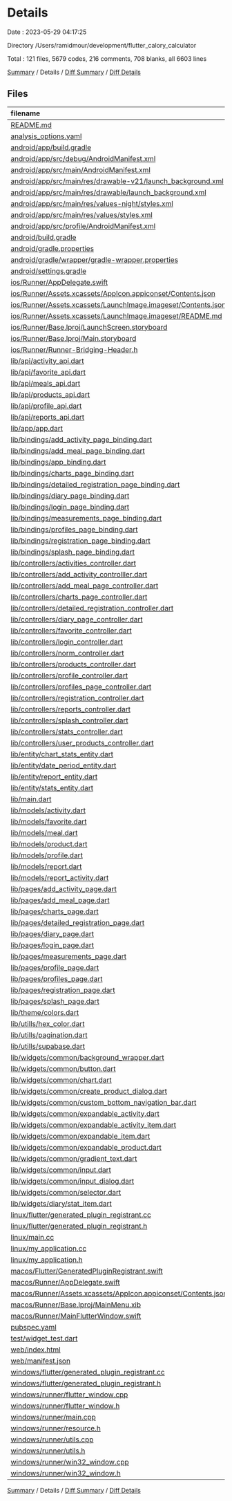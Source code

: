 # Details

Date : 2023-05-29 04:17:25

Directory /Users/ramidmour/development/flutter_calory_calculator

Total : 121 files,  5679 codes, 216 comments, 708 blanks, all 6603 lines

[Summary](results.md) / Details / [Diff Summary](diff.md) / [Diff Details](diff-details.md)

## Files
| filename | language | code | comment | blank | total |
| :--- | :--- | ---: | ---: | ---: | ---: |
| [README.md](/README.md) | Markdown | 10 | 0 | 7 | 17 |
| [analysis_options.yaml](/analysis_options.yaml) | YAML | 3 | 23 | 4 | 30 |
| [android/app/build.gradle](/android/app/build.gradle) | Groovy | 54 | 6 | 14 | 74 |
| [android/app/src/debug/AndroidManifest.xml](/android/app/src/debug/AndroidManifest.xml) | XML | 4 | 4 | 1 | 9 |
| [android/app/src/main/AndroidManifest.xml](/android/app/src/main/AndroidManifest.xml) | XML | 38 | 7 | 1 | 46 |
| [android/app/src/main/res/drawable-v21/launch_background.xml](/android/app/src/main/res/drawable-v21/launch_background.xml) | XML | 4 | 7 | 2 | 13 |
| [android/app/src/main/res/drawable/launch_background.xml](/android/app/src/main/res/drawable/launch_background.xml) | XML | 4 | 7 | 2 | 13 |
| [android/app/src/main/res/values-night/styles.xml](/android/app/src/main/res/values-night/styles.xml) | XML | 9 | 9 | 1 | 19 |
| [android/app/src/main/res/values/styles.xml](/android/app/src/main/res/values/styles.xml) | XML | 9 | 9 | 1 | 19 |
| [android/app/src/profile/AndroidManifest.xml](/android/app/src/profile/AndroidManifest.xml) | XML | 4 | 4 | 1 | 9 |
| [android/build.gradle](/android/build.gradle) | Groovy | 27 | 0 | 5 | 32 |
| [android/gradle.properties](/android/gradle.properties) | Properties | 3 | 0 | 1 | 4 |
| [android/gradle/wrapper/gradle-wrapper.properties](/android/gradle/wrapper/gradle-wrapper.properties) | Properties | 5 | 0 | 1 | 6 |
| [android/settings.gradle](/android/settings.gradle) | Groovy | 8 | 0 | 4 | 12 |
| [ios/Runner/AppDelegate.swift](/ios/Runner/AppDelegate.swift) | Swift | 12 | 0 | 2 | 14 |
| [ios/Runner/Assets.xcassets/AppIcon.appiconset/Contents.json](/ios/Runner/Assets.xcassets/AppIcon.appiconset/Contents.json) | JSON | 122 | 0 | 1 | 123 |
| [ios/Runner/Assets.xcassets/LaunchImage.imageset/Contents.json](/ios/Runner/Assets.xcassets/LaunchImage.imageset/Contents.json) | JSON | 23 | 0 | 1 | 24 |
| [ios/Runner/Assets.xcassets/LaunchImage.imageset/README.md](/ios/Runner/Assets.xcassets/LaunchImage.imageset/README.md) | Markdown | 3 | 0 | 2 | 5 |
| [ios/Runner/Base.lproj/LaunchScreen.storyboard](/ios/Runner/Base.lproj/LaunchScreen.storyboard) | XML | 36 | 1 | 1 | 38 |
| [ios/Runner/Base.lproj/Main.storyboard](/ios/Runner/Base.lproj/Main.storyboard) | XML | 25 | 1 | 1 | 27 |
| [ios/Runner/Runner-Bridging-Header.h](/ios/Runner/Runner-Bridging-Header.h) | C++ | 1 | 0 | 1 | 2 |
| [lib/api/activity_api.dart](/lib/api/activity_api.dart) | Dart | 36 | 0 | 8 | 44 |
| [lib/api/favorite_api.dart](/lib/api/favorite_api.dart) | Dart | 26 | 0 | 5 | 31 |
| [lib/api/meals_api.dart](/lib/api/meals_api.dart) | Dart | 27 | 0 | 4 | 31 |
| [lib/api/products_api.dart](/lib/api/products_api.dart) | Dart | 43 | 0 | 9 | 52 |
| [lib/api/profile_api.dart](/lib/api/profile_api.dart) | Dart | 21 | 0 | 7 | 28 |
| [lib/api/reports_api.dart](/lib/api/reports_api.dart) | Dart | 42 | 0 | 7 | 49 |
| [lib/app/app.dart](/lib/app/app.dart) | Dart | 92 | 0 | 3 | 95 |
| [lib/bindings/add_activity_page_binding.dart](/lib/bindings/add_activity_page_binding.dart) | Dart | 9 | 0 | 2 | 11 |
| [lib/bindings/add_meal_page_binding.dart](/lib/bindings/add_meal_page_binding.dart) | Dart | 14 | 0 | 2 | 16 |
| [lib/bindings/app_binding.dart](/lib/bindings/app_binding.dart) | Dart | 10 | 0 | 2 | 12 |
| [lib/bindings/charts_page_binding.dart](/lib/bindings/charts_page_binding.dart) | Dart | 8 | 0 | 2 | 10 |
| [lib/bindings/detailed_registration_page_binding.dart](/lib/bindings/detailed_registration_page_binding.dart) | Dart | 8 | 0 | 2 | 10 |
| [lib/bindings/diary_page_binding.dart](/lib/bindings/diary_page_binding.dart) | Dart | 32 | 0 | 3 | 35 |
| [lib/bindings/login_page_binding.dart](/lib/bindings/login_page_binding.dart) | Dart | 8 | 0 | 2 | 10 |
| [lib/bindings/measurements_page_binding.dart](/lib/bindings/measurements_page_binding.dart) | Dart | 5 | 0 | 2 | 7 |
| [lib/bindings/profiles_page_binding.dart](/lib/bindings/profiles_page_binding.dart) | Dart | 8 | 0 | 2 | 10 |
| [lib/bindings/registration_page_binding.dart](/lib/bindings/registration_page_binding.dart) | Dart | 8 | 0 | 2 | 10 |
| [lib/bindings/splash_page_binding.dart](/lib/bindings/splash_page_binding.dart) | Dart | 8 | 0 | 2 | 10 |
| [lib/controllers/activities_controller.dart](/lib/controllers/activities_controller.dart) | Dart | 43 | 0 | 10 | 53 |
| [lib/controllers/add_activity_controlller.dart](/lib/controllers/add_activity_controlller.dart) | Dart | 72 | 0 | 7 | 79 |
| [lib/controllers/add_meal_page_controller.dart](/lib/controllers/add_meal_page_controller.dart) | Dart | 104 | 0 | 11 | 115 |
| [lib/controllers/charts_page_controller.dart](/lib/controllers/charts_page_controller.dart) | Dart | 67 | 0 | 15 | 82 |
| [lib/controllers/detailed_registration_controller.dart](/lib/controllers/detailed_registration_controller.dart) | Dart | 53 | 0 | 9 | 62 |
| [lib/controllers/diary_page_controller.dart](/lib/controllers/diary_page_controller.dart) | Dart | 43 | 0 | 9 | 52 |
| [lib/controllers/favorite_controller.dart](/lib/controllers/favorite_controller.dart) | Dart | 31 | 0 | 9 | 40 |
| [lib/controllers/login_controller.dart](/lib/controllers/login_controller.dart) | Dart | 39 | 0 | 5 | 44 |
| [lib/controllers/norm_controller.dart](/lib/controllers/norm_controller.dart) | Dart | 41 | 0 | 9 | 50 |
| [lib/controllers/products_controller.dart](/lib/controllers/products_controller.dart) | Dart | 56 | 0 | 8 | 64 |
| [lib/controllers/profile_controller.dart](/lib/controllers/profile_controller.dart) | Dart | 28 | 0 | 13 | 41 |
| [lib/controllers/profiles_page_controller.dart](/lib/controllers/profiles_page_controller.dart) | Dart | 19 | 0 | 6 | 25 |
| [lib/controllers/registration_controller.dart](/lib/controllers/registration_controller.dart) | Dart | 43 | 0 | 5 | 48 |
| [lib/controllers/reports_controller.dart](/lib/controllers/reports_controller.dart) | Dart | 104 | 0 | 13 | 117 |
| [lib/controllers/splash_controller.dart](/lib/controllers/splash_controller.dart) | Dart | 29 | 0 | 5 | 34 |
| [lib/controllers/stats_controller.dart](/lib/controllers/stats_controller.dart) | Dart | 69 | 0 | 7 | 76 |
| [lib/controllers/user_products_controller.dart](/lib/controllers/user_products_controller.dart) | Dart | 31 | 0 | 10 | 41 |
| [lib/entity/chart_stats_entity.dart](/lib/entity/chart_stats_entity.dart) | Dart | 18 | 0 | 2 | 20 |
| [lib/entity/date_period_entity.dart](/lib/entity/date_period_entity.dart) | Dart | 41 | 0 | 11 | 52 |
| [lib/entity/report_entity.dart](/lib/entity/report_entity.dart) | Dart | 78 | 0 | 13 | 91 |
| [lib/entity/stats_entity.dart](/lib/entity/stats_entity.dart) | Dart | 70 | 0 | 13 | 83 |
| [lib/main.dart](/lib/main.dart) | Dart | 14 | 0 | 2 | 16 |
| [lib/models/activity.dart](/lib/models/activity.dart) | Dart | 41 | 0 | 11 | 52 |
| [lib/models/favorite.dart](/lib/models/favorite.dart) | Dart | 48 | 0 | 12 | 60 |
| [lib/models/meal.dart](/lib/models/meal.dart) | Dart | 79 | 0 | 16 | 95 |
| [lib/models/product.dart](/lib/models/product.dart) | Dart | 88 | 0 | 11 | 99 |
| [lib/models/profile.dart](/lib/models/profile.dart) | Dart | 112 | 0 | 11 | 123 |
| [lib/models/report.dart](/lib/models/report.dart) | Dart | 78 | 0 | 13 | 91 |
| [lib/models/report_activity.dart](/lib/models/report_activity.dart) | Dart | 48 | 0 | 12 | 60 |
| [lib/pages/add_activity_page.dart](/lib/pages/add_activity_page.dart) | Dart | 86 | 0 | 3 | 89 |
| [lib/pages/add_meal_page.dart](/lib/pages/add_meal_page.dart) | Dart | 170 | 0 | 13 | 183 |
| [lib/pages/charts_page.dart](/lib/pages/charts_page.dart) | Dart | 86 | 0 | 3 | 89 |
| [lib/pages/detailed_registration_page.dart](/lib/pages/detailed_registration_page.dart) | Dart | 151 | 0 | 3 | 154 |
| [lib/pages/diary_page.dart](/lib/pages/diary_page.dart) | Dart | 204 | 0 | 4 | 208 |
| [lib/pages/login_page.dart](/lib/pages/login_page.dart) | Dart | 136 | 0 | 4 | 140 |
| [lib/pages/measurements_page.dart](/lib/pages/measurements_page.dart) | Dart | 17 | 0 | 3 | 20 |
| [lib/pages/profile_page.dart](/lib/pages/profile_page.dart) | Dart | 13 | 0 | 3 | 16 |
| [lib/pages/profiles_page.dart](/lib/pages/profiles_page.dart) | Dart | 72 | 0 | 3 | 75 |
| [lib/pages/registration_page.dart](/lib/pages/registration_page.dart) | Dart | 111 | 0 | 3 | 114 |
| [lib/pages/splash_page.dart](/lib/pages/splash_page.dart) | Dart | 30 | 0 | 3 | 33 |
| [lib/theme/colors.dart](/lib/theme/colors.dart) | Dart | 15 | 0 | 2 | 17 |
| [lib/utills/hex_color.dart](/lib/utills/hex_color.dart) | Dart | 14 | 2 | 3 | 19 |
| [lib/utills/pagination.dart](/lib/utills/pagination.dart) | Dart | 0 | 0 | 1 | 1 |
| [lib/utills/supabase.dart](/lib/utills/supabase.dart) | Dart | 2 | 0 | 2 | 4 |
| [lib/widgets/common/background_wrapper.dart](/lib/widgets/common/background_wrapper.dart) | Dart | 26 | 0 | 3 | 29 |
| [lib/widgets/common/button.dart](/lib/widgets/common/button.dart) | Dart | 48 | 0 | 3 | 51 |
| [lib/widgets/common/chart.dart](/lib/widgets/common/chart.dart) | Dart | 37 | 0 | 5 | 42 |
| [lib/widgets/common/create_product_dialog.dart](/lib/widgets/common/create_product_dialog.dart) | Dart | 140 | 0 | 7 | 147 |
| [lib/widgets/common/custom_bottom_navigation_bar.dart](/lib/widgets/common/custom_bottom_navigation_bar.dart) | Dart | 39 | 0 | 3 | 42 |
| [lib/widgets/common/expandable_activity.dart](/lib/widgets/common/expandable_activity.dart) | Dart | 83 | 0 | 4 | 87 |
| [lib/widgets/common/expandable_activity_item.dart](/lib/widgets/common/expandable_activity_item.dart) | Dart | 142 | 0 | 3 | 145 |
| [lib/widgets/common/expandable_item.dart](/lib/widgets/common/expandable_item.dart) | Dart | 144 | 0 | 4 | 148 |
| [lib/widgets/common/expandable_product.dart](/lib/widgets/common/expandable_product.dart) | Dart | 172 | 0 | 3 | 175 |
| [lib/widgets/common/gradient_text.dart](/lib/widgets/common/gradient_text.dart) | Dart | 28 | 0 | 5 | 33 |
| [lib/widgets/common/input.dart](/lib/widgets/common/input.dart) | Dart | 49 | 0 | 3 | 52 |
| [lib/widgets/common/input_dialog.dart](/lib/widgets/common/input_dialog.dart) | Dart | 85 | 0 | 4 | 89 |
| [lib/widgets/common/selector.dart](/lib/widgets/common/selector.dart) | Dart | 81 | 0 | 8 | 89 |
| [lib/widgets/diary/stat_item.dart](/lib/widgets/diary/stat_item.dart) | Dart | 41 | 0 | 3 | 44 |
| [linux/flutter/generated_plugin_registrant.cc](/linux/flutter/generated_plugin_registrant.cc) | C++ | 7 | 4 | 5 | 16 |
| [linux/flutter/generated_plugin_registrant.h](/linux/flutter/generated_plugin_registrant.h) | C++ | 5 | 5 | 6 | 16 |
| [linux/main.cc](/linux/main.cc) | C++ | 5 | 0 | 2 | 7 |
| [linux/my_application.cc](/linux/my_application.cc) | C++ | 74 | 11 | 20 | 105 |
| [linux/my_application.h](/linux/my_application.h) | C++ | 7 | 7 | 5 | 19 |
| [macos/Flutter/GeneratedPluginRegistrant.swift](/macos/Flutter/GeneratedPluginRegistrant.swift) | Swift | 10 | 3 | 4 | 17 |
| [macos/Runner/AppDelegate.swift](/macos/Runner/AppDelegate.swift) | Swift | 8 | 0 | 2 | 10 |
| [macos/Runner/Assets.xcassets/AppIcon.appiconset/Contents.json](/macos/Runner/Assets.xcassets/AppIcon.appiconset/Contents.json) | JSON | 68 | 0 | 1 | 69 |
| [macos/Runner/Base.lproj/MainMenu.xib](/macos/Runner/Base.lproj/MainMenu.xib) | XML | 343 | 0 | 1 | 344 |
| [macos/Runner/MainFlutterWindow.swift](/macos/Runner/MainFlutterWindow.swift) | Swift | 12 | 0 | 4 | 16 |
| [pubspec.yaml](/pubspec.yaml) | YAML | 26 | 0 | 4 | 30 |
| [test/widget_test.dart](/test/widget_test.dart) | Dart | 14 | 10 | 7 | 31 |
| [web/index.html](/web/index.html) | HTML | 37 | 16 | 6 | 59 |
| [web/manifest.json](/web/manifest.json) | JSON | 35 | 0 | 1 | 36 |
| [windows/flutter/generated_plugin_registrant.cc](/windows/flutter/generated_plugin_registrant.cc) | C++ | 9 | 4 | 5 | 18 |
| [windows/flutter/generated_plugin_registrant.h](/windows/flutter/generated_plugin_registrant.h) | C++ | 5 | 5 | 6 | 16 |
| [windows/runner/flutter_window.cpp](/windows/runner/flutter_window.cpp) | C++ | 45 | 4 | 13 | 62 |
| [windows/runner/flutter_window.h](/windows/runner/flutter_window.h) | C++ | 20 | 5 | 9 | 34 |
| [windows/runner/main.cpp](/windows/runner/main.cpp) | C++ | 30 | 4 | 10 | 44 |
| [windows/runner/resource.h](/windows/runner/resource.h) | C++ | 9 | 6 | 2 | 17 |
| [windows/runner/utils.cpp](/windows/runner/utils.cpp) | C++ | 53 | 2 | 10 | 65 |
| [windows/runner/utils.h](/windows/runner/utils.h) | C++ | 8 | 6 | 6 | 20 |
| [windows/runner/win32_window.cpp](/windows/runner/win32_window.cpp) | C++ | 183 | 15 | 48 | 246 |
| [windows/runner/win32_window.h](/windows/runner/win32_window.h) | C++ | 48 | 29 | 22 | 99 |

[Summary](results.md) / Details / [Diff Summary](diff.md) / [Diff Details](diff-details.md)